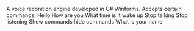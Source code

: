 A voice reconition engine developed in C# Winforms. Accepts certain commands:
Hello
How are you
What time is it
wake up
Stop talking
Stop listening
Show commands
hide commands
What is your name
